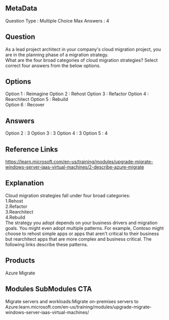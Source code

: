 ## MetaData
Question Type : Multiple Choice
Max Answers : 4
 
## Question
As a lead project architect in your company's cloud migration project, you are in the planning phase of a migration strategy.<br> What are the four broad categories of cloud migration strategies? Select correct four answers from the below options.          

## Options
Option 1 : Reimagine
Option 2 : Rehost 
Option 3 : Refactor 
Option 4 : Rearchitect 
Option 5 : Rebuild  
Option 6 : Recover 
 
## Answers
Option 2 : 3
Option 3 : 3
Option 4 : 3
Option 5 : 4

## Reference Links
https://learn.microsoft.com/en-us/training/modules/upgrade-migrate-windows-server-iaas-virtual-machines/2-describe-azure-migrate 

## Explanation
Cloud migration strategies fall under four broad categories: <br>1.Rehost <br>2.Refactor <br>3.Rearchitect <br>4.Rebuild <br>The strategy you adopt depends on your business drivers and migration goals. You might even adopt multiple patterns. For example, Contoso might choose to rehost simple apps or apps that aren't critical to their business but rearchitect apps that are more complex and business critical. The following links describe these patterns. 

## Products
Azure Migrate
                
## Modules SubModules CTA
Migrate servers and workloads:Migrate on-premises servers to Azure:learn.microsoft.com/en-us/training/modules/upgrade-migrate-windows-server-iaas-virtual-machines/